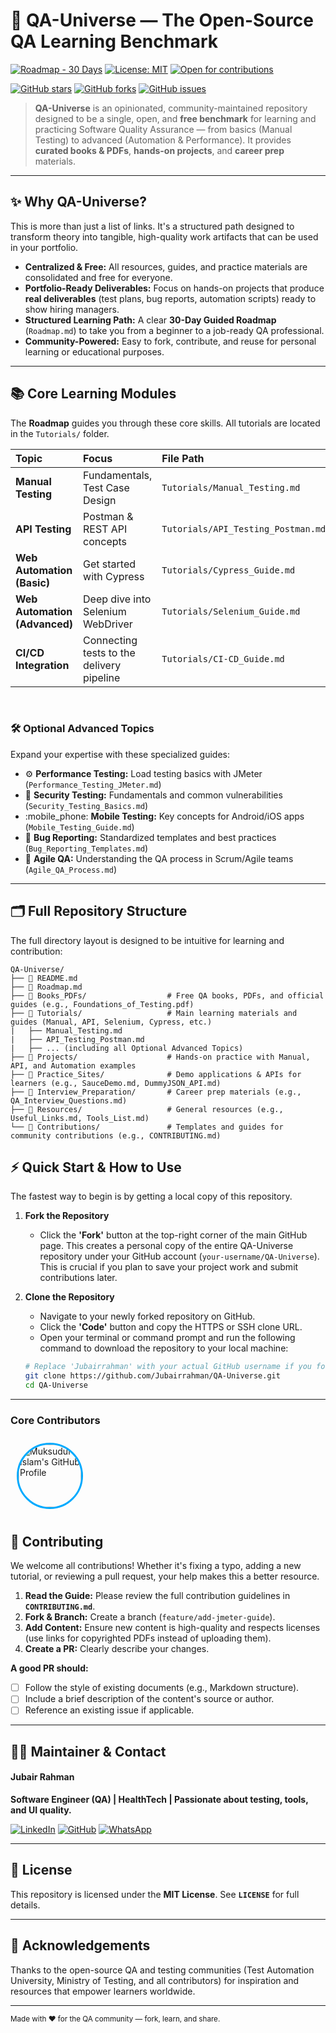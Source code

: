 # 🚀 QA-Universe — The Open-Source QA Learning Benchmark

[![Roadmap - 30 Days](https://img.shields.io/badge/Roadmap-30%20Days-blue?style=for-the-badge&logo=readthedocs)](Roadmap.md)
[![License: MIT](https://img.shields.io/badge/License-MIT-yellow?style=for-the-badge)](LICENSE)
[![Open for contributions](https://img.shields.io/badge/Contributions-Welcome-brightgreen?style=for-the-badge)](CONTRIBUTING.md)

[![GitHub stars](https://img.shields.io/github/stars/Jubairrahman/QA-Universe?style=for-the-badge&logo=github)](https://github.com/Jubairrahman/QA-Universe/stargazers)
[![GitHub forks](https://img.shields.io/github/forks/Jubairrahman/QA-Universe?style=for-the-badge)](https://github.com/Jubairrahman/QA-Universe/network/members)
[![GitHub issues](https://img.shields.io/github/issues/Jubairrahman/QA-Universe?style=for-the-badge)](https://github.com/Jubairrahman/QA-Universe/issues)

> **QA-Universe** is an opinionated, community-maintained repository designed to be a single, open, and **free benchmark** for learning and practicing Software Quality Assurance — from basics (Manual Testing) to advanced (Automation & Performance). It provides **curated books & PDFs**, **hands-on projects**, and **career prep** materials.

---

## ✨ Why QA-Universe?

This is more than just a list of links. It's a structured path designed to transform theory into tangible, high-quality work artifacts that can be used in your portfolio.

- **Centralized & Free:** All resources, guides, and practice materials are consolidated and free for everyone.
- **Portfolio-Ready Deliverables:** Focus on hands-on projects that produce **real deliverables** (test plans, bug reports, automation scripts) ready to show hiring managers.
- **Structured Learning Path:** A clear **30-Day Guided Roadmap** (`Roadmap.md`) to take you from a beginner to a job-ready QA professional.
- **Community-Powered:** Easy to fork, contribute, and reuse for personal learning or educational purposes.

---

## 📚 Core Learning Modules

The **Roadmap** guides you through these core skills. All tutorials are located in the `Tutorials/` folder.

| Topic                         | Focus                                     | File Path                          |
| :---------------------------- | :---------------------------------------- | :--------------------------------- |
| **Manual Testing**            | Fundamentals, Test Case Design            | `Tutorials/Manual_Testing.md`      |
| **API Testing**               | Postman & REST API concepts               | `Tutorials/API_Testing_Postman.md` |
| **Web Automation (Basic)**    | Get started with Cypress                  | `Tutorials/Cypress_Guide.md`       |
| **Web Automation (Advanced)** | Deep dive into Selenium WebDriver         | `Tutorials/Selenium_Guide.md`      |
| **CI/CD Integration**         | Connecting tests to the delivery pipeline | `Tutorials/CI-CD_Guide.md`         |

<br>

### 🛠️ Optional Advanced Topics

Expand your expertise with these specialized guides:

- :gear: **Performance Testing:** Load testing basics with JMeter (`Performance_Testing_JMeter.md`)
- :closed_lock_with_key: **Security Testing:** Fundamentals and common vulnerabilities (`Security_Testing_Basics.md`)
- :mobile_phone: **Mobile Testing:** Key concepts for Android/iOS apps (`Mobile_Testing_Guide.md`)
- :lady_beetle: **Bug Reporting:** Standardized templates and best practices (`Bug_Reporting_Templates.md`)
- :repeat: **Agile QA:** Understanding the QA process in Scrum/Agile teams (`Agile_QA_Process.md`)

---

## 🗂 Full Repository Structure

The full directory layout is designed to be intuitive for learning and contribution:

```
QA-Universe/
├── 📜 README.md
├── 📅 Roadmap.md
├── 📖 Books_PDFs/                  # Free QA books, PDFs, and official guides (e.g., Foundations_of_Testing.pdf)
├── 📂 Tutorials/                   # Main learning materials and guides (Manual, API, Selenium, Cypress, etc.)
|   ├── Manual_Testing.md
|   ├── API_Testing_Postman.md
|   ├── ... (including all Optional Advanced Topics)
├── 📂 Projects/                    # Hands-on practice with Manual, API, and Automation examples
├── 📂 Practice_Sites/              # Demo applications & APIs for learners (e.g., SauceDemo.md, DummyJSON_API.md)
├── 📂 Interview_Preparation/       # Career prep materials (e.g., QA_Interview_Questions.md)
├── 📂 Resources/                   # General resources (e.g., Useful_Links.md, Tools_List.md)
└── 📂 Contributions/               # Templates and guides for community contributions (e.g., CONTRIBUTING.md)

```

## ⚡ Quick Start & How to Use

The fastest way to begin is by getting a local copy of this repository.

1.  **Fork the Repository**

    - Click the **'Fork'** button at the top-right corner of the main GitHub page. This creates a personal copy of the entire QA-Universe repository under your GitHub account (`your-username/QA-Universe`). This is crucial if you plan to save your project work and submit contributions later.

2.  **Clone the Repository**

    - Navigate to your newly forked repository on GitHub.
    - Click the **'Code'** button and copy the HTTPS or SSH clone URL.
    - Open your terminal or command prompt and run the following command to download the repository to your local machine:

    ```bash
    # Replace 'Jubairrahman' with your actual GitHub username if you forked it
    git clone https://github.com/Jubairrahman/QA-Universe.git
    cd QA-Universe
    ```

---

### Core Contributors

<a href="https://github.com/muksudulislam" target="_blank">
<img src="https://github.com/muksudulislam.png?size=100"
alt="Muksudul Islam's GitHub Profile"
width="100"
height="100"
style="border-radius: 50%; border: 3px solid #00aaff; margin: 10px;"
/>
</a>

<!-- Add more core contributors below this line -->

## 🤝 Contributing

We welcome all contributions! Whether it's fixing a typo, adding a new tutorial, or reviewing a pull request, your help makes this a better resource.

1.  **Read the Guide:** Please review the full contribution guidelines in **`CONTRIBUTING.md`**.
2.  **Fork & Branch:** Create a branch (`feature/add-jmeter-guide`).
3.  **Add Content:** Ensure new content is high-quality and respects licenses (use links for copyrighted PDFs instead of uploading them).
4.  **Create a PR:** Clearly describe your changes.

**A good PR should:**

- [ ] Follow the style of existing documents (e.g., Markdown structure).
- [ ] Include a brief description of the content's source or author.
- [ ] Reference an existing issue if applicable.

---

## 🧑‍💻 Maintainer & Contact

#### Jubair Rahman

**Software Engineer (QA) | HealthTech | Passionate about testing, tools, and UI quality.**

[![LinkedIn](https://img.shields.io/badge/linkedin-%230077B5.svg?style=for-the-badge&logo=linkedin&logoColor=white)](https://www.linkedin.com/in/jubair-rahman/) [![GitHub](https://img.shields.io/badge/github-%23121011.svg?style=for-the-badge&logo=github&logoColor=white)](https://github.com/JubairRahman) [![WhatsApp](https://img.shields.io/badge/WhatsApp-25D366?style=for-the-badge&logo=whatsapp&logoColor=white)](https://wa.me/8801645763353)

---

## 📜 License

This repository is licensed under the **MIT License**. See **`LICENSE`** for full details.

---

## 🙏 Acknowledgements

Thanks to the open-source QA and testing communities (Test Automation University, Ministry of Testing, and all contributors) for inspiration and resources that empower learners worldwide.

---

<sub>Made with ❤️ for the QA community — fork, learn, and share.</sub>
